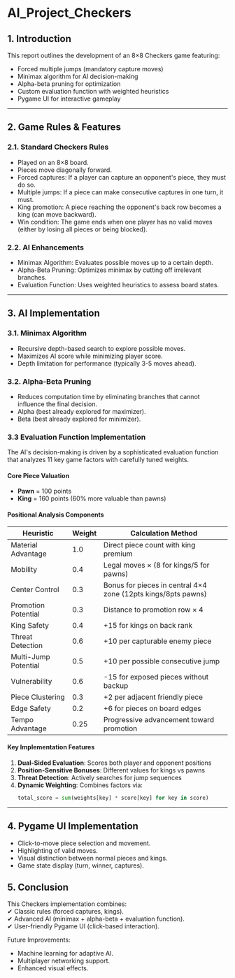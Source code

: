 # AI_Project_Checkers

## 1. Introduction
This report outlines the development of an 8×8 Checkers game featuring:

- Forced multiple jumps (mandatory capture moves)
- Minimax algorithm for AI decision-making
- Alpha-beta pruning for optimization
- Custom evaluation function with weighted heuristics
- Pygame UI for interactive gameplay

---

## 2. Game Rules & Features
### 2.1. Standard Checkers Rules
- Played on an 8×8 board.
- Pieces move diagonally forward.
- Forced captures: If a player can capture an opponent's piece, they must do so.
- Multiple jumps: If a piece can make consecutive captures in one turn, it must.
- King promotion: A piece reaching the opponent's back row becomes a king (can move backward).
- Win condition: The game ends when one player has no valid moves (either by losing all pieces or being blocked).

### 2.2. AI Enhancements
- Minimax Algorithm: Evaluates possible moves up to a certain depth.
- Alpha-Beta Pruning: Optimizes minimax by cutting off irrelevant branches.
- Evaluation Function: Uses weighted heuristics to assess board states.

---

## 3. AI Implementation
### 3.1. Minimax Algorithm
- Recursive depth-based search to explore possible moves.
- Maximizes AI score while minimizing player score.
- Depth limitation for performance (typically 3-5 moves ahead).

### 3.2. Alpha-Beta Pruning
- Reduces computation time by eliminating branches that cannot influence the final decision.
- Alpha (best already explored for maximizer).
- Beta (best already explored for minimizer).

### 3.3 Evaluation Function Implementation

The AI's decision-making is driven by a sophisticated evaluation function that analyzes 11 key game factors with carefully tuned weights.

#### Core Piece Valuation
- **Pawn** = 100 points  
- **King** = 160 points (60% more valuable than pawns)

#### Positional Analysis Components

| Heuristic            | Weight | Calculation Method |
|----------------------|--------|--------------------|
| Material Advantage   | 1.0    | Direct piece count with king premium |
| Mobility            | 0.4    | Legal moves × (8 for kings/5 for pawns) |
| Center Control      | 0.3    | Bonus for pieces in central 4×4 zone (12pts kings/8pts pawns) |
| Promotion Potential | 0.3    | Distance to promotion row × 4 |
| King Safety         | 0.4    | +15 for kings on back rank |
| Threat Detection    | 0.6    | +10 per capturable enemy piece |
| Multi-Jump Potential | 0.5   | +10 per possible consecutive jump |
| Vulnerability       | 0.6    | -15 for exposed pieces without backup |
| Piece Clustering    | 0.3    | +2 per adjacent friendly piece |
| Edge Safety        | 0.2    | +6 for pieces on board edges |
| Tempo Advantage    | 0.25   | Progressive advancement toward promotion |

#### Key Implementation Features

1. **Dual-Sided Evaluation**: Scores both player and opponent positions
2. **Position-Sensitive Bonuses**: Different values for kings vs pawns
3. **Threat Detection**: Actively searches for jump sequences
4. **Dynamic Weighting**: Combines factors via:
   ```python
   total_score = sum(weights[key] * score[key] for key in score)

---

## 4. Pygame UI Implementation
- Click-to-move piece selection and movement.
- Highlighting of valid moves.
- Visual distinction between normal pieces and kings.
- Game state display (turn, winner, captures).

## 5. Conclusion
This Checkers implementation combines:  
✔ Classic rules (forced captures, kings).  
✔ Advanced AI (minimax + alpha-beta + evaluation function).  
✔ User-friendly Pygame UI (click-based interaction).  

Future Improvements:  
- Machine learning for adaptive AI.  
- Multiplayer networking support.  
- Enhanced visual effects.  
